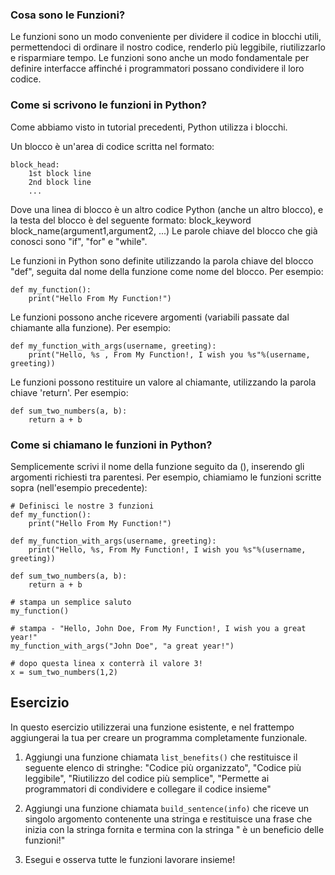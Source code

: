 ### Cosa sono le Funzioni?

Le funzioni sono un modo conveniente per dividere il codice in blocchi utili, permettendoci di ordinare il nostro codice, renderlo più leggibile, riutilizzarlo e risparmiare tempo. Le funzioni sono anche un modo fondamentale per definire interfacce affinché i programmatori possano condividere il loro codice.

### Come si scrivono le funzioni in Python?

Come abbiamo visto in tutorial precedenti, Python utilizza i blocchi.

Un blocco è un'area di codice scritta nel formato:

    block_head:
        1st block line
        2nd block line
        ...

Dove una linea di blocco è un altro codice Python (anche un altro blocco), e la testa del blocco è del seguente formato:
block_keyword block_name(argument1,argument2, ...)
Le parole chiave del blocco che già conosci sono "if", "for" e "while".

Le funzioni in Python sono definite utilizzando la parola chiave del blocco "def", seguita dal nome della funzione come nome del blocco. Per esempio:

    def my_function():
        print("Hello From My Function!")


Le funzioni possono anche ricevere argomenti (variabili passate dal chiamante alla funzione). Per esempio:

    def my_function_with_args(username, greeting):
        print("Hello, %s , From My Function!, I wish you %s"%(username, greeting))


Le funzioni possono restituire un valore al chiamante, utilizzando la parola chiave 'return'. Per esempio:

    def sum_two_numbers(a, b):
        return a + b

### Come si chiamano le funzioni in Python?

Semplicemente scrivi il nome della funzione seguito da (), inserendo gli argomenti richiesti tra parentesi. Per esempio, chiamiamo le funzioni scritte sopra (nell'esempio precedente):

    # Definisci le nostre 3 funzioni
    def my_function():
        print("Hello From My Function!")

    def my_function_with_args(username, greeting):
        print("Hello, %s, From My Function!, I wish you %s"%(username, greeting))

    def sum_two_numbers(a, b):
        return a + b

    # stampa un semplice saluto
    my_function()

    # stampa - "Hello, John Doe, From My Function!, I wish you a great year!"
    my_function_with_args("John Doe", "a great year!")

    # dopo questa linea x conterrà il valore 3!
    x = sum_two_numbers(1,2)  


Esercizio
--------

In questo esercizio utilizzerai una funzione esistente, e nel frattempo aggiungerai la tua per creare un programma completamente funzionale.

1. Aggiungi una funzione chiamata `list_benefits()` che restituisce il seguente elenco di stringhe: "Codice più organizzato", "Codice più leggibile", "Riutilizzo del codice più semplice", "Permette ai programmatori di condividere e collegare il codice insieme"

2. Aggiungi una funzione chiamata `build_sentence(info)` che riceve un singolo argomento contenente una stringa e restituisce una frase che inizia con la stringa fornita e termina con la stringa " è un beneficio delle funzioni!"

3. Esegui e osserva tutte le funzioni lavorare insieme!